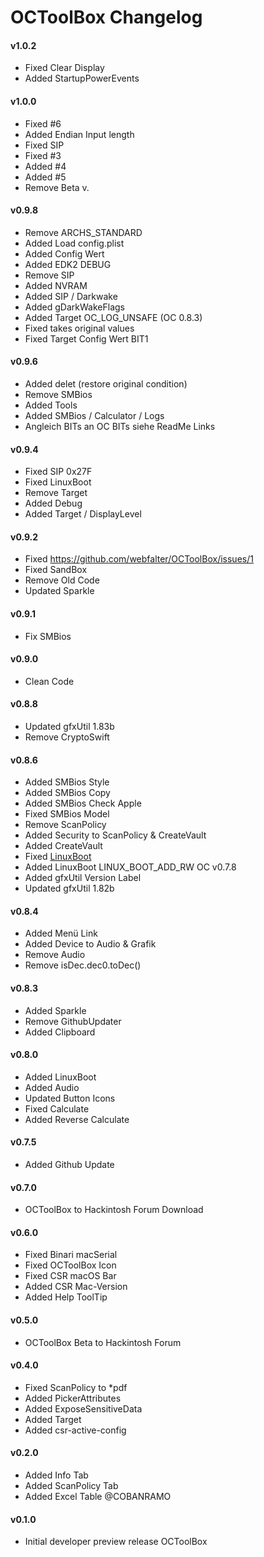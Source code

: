 OCToolBox Changelog
==================
#### v1.0.2
- Fixed Clear Display
- Added StartupPowerEvents
  
#### v1.0.0
- Fixed #6
- Added Endian Input length
- Fixed SIP
- Fixed #3
- Added #4
- Added #5
- Remove Beta v.

#### v0.9.8
- Remove ARCHS_STANDARD
- Added Load config.plist
- Added Config Wert
- Added EDK2 DEBUG
- Remove SIP
- Added NVRAM
- Added SIP / Darkwake
- Added gDarkWakeFlags
- Added Target OC_LOG_UNSAFE  (OC 0.8.3) 
- Fixed takes original values
- Fixed Target Config Wert BIT1

#### v0.9.6
- Added delet (restore original condition)
- Remove SMBios
- Added Tools
- Added SMBios / Calculator / Logs
- Angleich BITs an OC BITs siehe ReadMe Links

#### v0.9.4
- Fixed SIP 0x27F
- Fixed LinuxBoot
- Remove Target
- Added Debug
- Added Target / DisplayLevel

#### v0.9.2
- Fixed https://github.com/webfalter/OCToolBox/issues/1
- Fixed SandBox
- Remove Old Code
- Updated Sparkle

#### v0.9.1
- Fix SMBios

#### v0.9.0
- Clean Code

#### v0.8.8
- Updated gfxUtil 1.83b
- Remove CryptoSwift

#### v0.8.6
- Added SMBios Style
- Added SMBios Copy
- Added SMBios Check Apple
- Fixed SMBios Model
- Remove ScanPolicy
- Added Security to ScanPolicy & CreateVault
- Added CreateVault
- Fixed [LinuxBoot](https://www.hackintosh-forum.de/forum/thread/54915-octoolbox-problem-und-ideenthread/?postID=732776#post732776)
- Added LinuxBoot LINUX_BOOT_ADD_RW OC v0.7.8
- Added gfxUtil Version Label
- Updated gfxUtil 1.82b


#### v0.8.4
- Added Menü Link
- Added Device to Audio & Grafik
- Remove Audio
- Remove isDec.dec0.toDec()

#### v0.8.3
- Added Sparkle
- Remove GithubUpdater
- Added Clipboard

#### v0.8.0
- Added LinuxBoot
- Added Audio
- Updated Button Icons
- Fixed Calculate
- Added Reverse Calculate

#### v0.7.5
- Added Github Update

#### v0.7.0
- OCToolBox to Hackintosh Forum Download

#### v0.6.0
- Fixed Binari macSerial
- Fixed OCToolBox Icon 
- Fixed CSR macOS Bar
- Added CSR Mac-Version
- Added Help ToolTip

#### v0.5.0
- OCToolBox Beta to Hackintosh Forum

#### v0.4.0
- Fixed ScanPolicy to *pdf
- Added PickerAttributes
- Added ExposeSensitiveData
- Added Target
- Added csr-active-config

#### v0.2.0
- Added Info Tab
- Added ScanPolicy Tab
- Added Excel Table @COBANRAMO

#### v0.1.0
- Initial developer preview release OCToolBox
